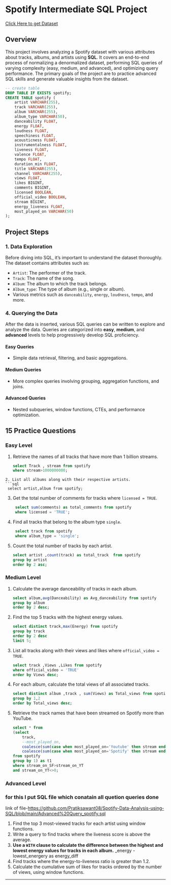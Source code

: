 # Spotify  Intermediate SQL Project 
[Click Here to get Dataset](https://www.kaggle.com/datasets/sanjanchaudhari/spotify-dataset)



## Overview
This project involves analyzing a Spotify dataset with various attributes about tracks, albums, and artists using **SQL**. It covers an end-to-end process of normalizing a denormalized dataset, performing SQL queries of varying complexity (easy, medium, and advanced), and optimizing query performance. The primary goals of the project are to practice advanced SQL skills and generate valuable insights from the dataset.

```sql
-- create table
DROP TABLE IF EXISTS spotify;
CREATE TABLE spotify (
    artist VARCHAR(255),
    track VARCHAR(255),
    album VARCHAR(255),
    album_type VARCHAR(50),
    danceability FLOAT,
    energy FLOAT,
    loudness FLOAT,
    speechiness FLOAT,
    acousticness FLOAT,
    instrumentalness FLOAT,
    liveness FLOAT,
    valence FLOAT,
    tempo FLOAT,
    duration_min FLOAT,
    title VARCHAR(255),
    channel VARCHAR(255),
    views FLOAT,
    likes BIGINT,
    comments BIGINT,
    licensed BOOLEAN,
    official_video BOOLEAN,
    stream BIGINT,
    energy_liveness FLOAT,
    most_played_on VARCHAR(50)
);
```
## Project Steps

### 1. Data Exploration
Before diving into SQL, it’s important to understand the dataset thoroughly. The dataset contains attributes such as:
- `Artist`: The performer of the track.
- `Track`: The name of the song.
- `Album`: The album to which the track belongs.
- `Album_type`: The type of album (e.g., single or album).
- Various metrics such as `danceability`, `energy`, `loudness`, `tempo`, and more.

### 4. Querying the Data
After the data is inserted, various SQL queries can be written to explore and analyze the data. Queries are categorized into **easy**, **medium**, and **advanced** levels to help progressively develop SQL proficiency.

#### Easy Queries
- Simple data retrieval, filtering, and basic aggregations.
  
#### Medium Queries
- More complex queries involving grouping, aggregation functions, and joins.
  
#### Advanced Queries
- Nested subqueries, window functions, CTEs, and performance optimization.



## 15 Practice Questions

### Easy Level
1. Retrieve the names of all tracks that have more than 1 billion streams.
   ```sql
   select Track , stream from spotify
   where stream>1000000000;
  ```
2. List all albums along with their respective artists.
 ```sql
   select artist,album from spotify;
 ```
3. Get the total number of comments for tracks where `licensed = TRUE`.
   ```sql
    select sum(comments) as total_comments from spotify
    where licensed = 'TRUE';
   ```
4. Find all tracks that belong to the album type `single`.
   ```sql
    select track from spotify
    where album_type = 'single';
   ```
5. Count the total number of tracks by each artist.
    ```sql
    select artist ,count(track) as total_track  from spotify
    group by artist
    order by 2 asc;
    ```

### Medium Level
1. Calculate the average danceability of tracks in each album.
    ```sql
    select album,avg(Danceability) as Avg_danceability from spotify
    group by album
    order by 2 desc;
    ```
3. Find the top 5 tracks with the highest energy values.
     ```sql
    select distinct track,max(Energy) from spotify
    group by track
    order by 2 desc
    limit 5;
     ```
5. List all tracks along with their views and likes where `official_video = TRUE`.
    ```sql
    select track ,Views ,Likes from spotify
    where official_video = 'TRUE'
    order by Views desc;

    ```
7. For each album, calculate the total views of all associated tracks.
    ```sql
    select distinct album ,track , sum(Views) as Total_views from spotify
    group by 1,2
    order by Total_views desc;
    ```
9. Retrieve the track names that have been streamed on Spotify more than YouTube.
    ```sql
    select * from 
    (select 
    	track,
    	--most_played_on,
    	coalesce(sum(case when most_played_on='Youtube' then stream end),0 ) as stream_on_YT,
    	coalesce(sum(case when most_played_on='Spotify' then stream end),0 ) as stream_on_SF
    from spotify
    group by 1) as t1
    where stream_on_SF>stream_on_YT
    and stream_on_YT<>0;
    ```
### Advanced Level
### for this I put SQL file which conatain all quetion queries done 
link of file-https://github.com/Pratiksawant08/Spotify-Data-Analysis-using-SQL/blob/main/Advanced%20Query_spotify.sql
1. Find the top 3 most-viewed tracks for each artist using window functions.
2. Write a query to find tracks where the liveness score is above the average.
3. **Use a `WITH` clause to calculate the difference between the highest and lowest energy values for tracks in each album.**
_energy - lowest_energery as energy_diff
5. Find tracks where the energy-to-liveness ratio is greater than 1.2.
6. Calculate the cumulative sum of likes for tracks ordered by the number of views, using window functions.



---












